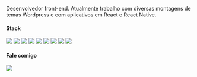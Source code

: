 Desenvolvedor front-end. Atualmente trabalho com diversas montagens de temas Wordpress e com aplicativos em React e React Native.

#### Stack
<img src="https://img.shields.io/badge/javascript-gray" /> <img src="https://img.shields.io/badge/typescript-gray" /> <img src="https://img.shields.io/badge/react-gray" /> <img src="https://img.shields.io/badge/react native-gray" />
<img src="https://img.shields.io/badge/next js-gray" /> <img src="https://img.shields.io/badge/wordpress-gray" /> <img src="https://img.shields.io/badge/sass-gray" /> <img src="https://img.shields.io/badge/tailwind-gray" /> <img src="https://img.shields.io/badge/chakra ui-gray" />



#### Fale comigo
<img src="https://img.shields.io/badge/linkedin-%231081C2?link=https%3A%2F%2Fwww.linkedin.com%2Fin%2Fjardelima%2F" />

